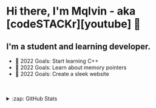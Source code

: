 # Hi there, I'm Mqlvin - aka [codeSTACKr][youtube] 👋 

## I'm a student and learning developer.

- 🥅 2022 Goals: Start learning C++
- 🥅 2022 Goals: Learn about memory pointers
- 🥅 2022 Goals: Create a sleek website

<br/>
<br/>

<details>
  <summary>:zap: GitHub Stats</summary>

  <img align="left" alt="codeSTACKr's GitHub Stats" src="https://github-readme-stats.vercel.app/api?username=codeSTACKr&show_icons=true&hide_border=false&title_color=ff652f&icon_color=FFE400&bg_color=09131B&text_color=ffffff&border_color=0c1a25" />

</details>
